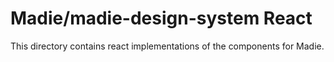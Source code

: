 # Madie/madie-design-system React

This directory contains react implementations of the components for Madie.

